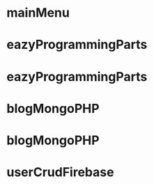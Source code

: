 # mainMenu
# eazyProgrammingParts
# eazyProgrammingParts
# blogMongoPHP
# blogMongoPHP
# userCrudFirebase
